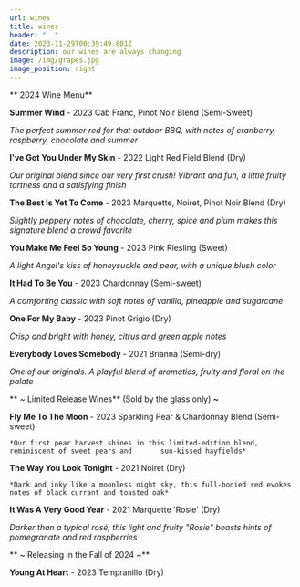 ```yaml
---
url: wines
title: wines
header: "  "
date: 2023-11-29T00:39:49.801Z
description: our wines are always changing
image: /img/grapes.jpg
image_position: right
---
```

  **   2024 Wine Menu**

**Summer Wind** - 2023 Cab Franc, Pinot Noir Blend (Semi-Sweet)

   *The perfect summer red for that outdoor BBQ, with notes of cranberry, raspberry, chocolate and summer*

**I've Got You Under My Skin** - 2022 Light Red Field Blend (Dry)

   *Our original blend since our very first crush! Vibrant and fun, a little fruity tartness and a satisfying finish*

**The Best Is Yet To Come** - 2023 Marquette, Noiret, Pinot Noir Blend (Dry)

   *Slightly peppery notes of chocolate, cherry, spice and plum makes this signature blend a crowd favorite*

**You Make Me Feel So Young** - 2023 Pink Riesling (Sweet)

   *A light Angel's kiss of honeysuckle and pear, with a unique blush color*

**It Had To Be You** - 2023 Chardonnay (Semi-sweet)

   *A comforting classic with soft notes of vanilla, pineapple and sugarcane*

**One For My Baby** - 2023 Pinot Grigio (Dry)

   *Crisp and bright with honey, citrus and green apple notes*

**Everybody Loves Somebody** - 2021 Brianna (Semi-dry)

   *One of our originals. A playful blend of aromatics, fruity and floral on the palate*

  **  ~ Limited Release Wines** (Sold by the glass only) **~**

**Fly Me To The Moon** - 2023 Sparkling Pear & Chardonnay Blend (Semi-sweet)

    *Our first pear harvest shines in this limited-edition blend, reminiscent of sweet pears and       sun-kissed hayfields*

**The Way You Look Tonight** - 2021 Noiret (Dry)

    *Dark and inky like a moonless night sky, this full-bodied red evokes notes of black currant and toasted oak*

**It Was A Very Good Year** - 2021 Marquette 'Rosie' (Dry)

   *Darker than a typical rosé, this light and fruity "Rosie" boasts hints of pomegranate and red raspberries*

  **  \~ Releasing in the Fall of 2024 \~**

**Young At Heart** - 2023 Tempranillo (Dry)